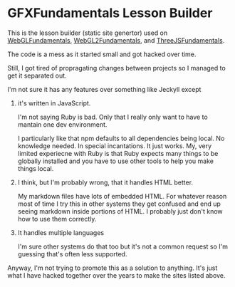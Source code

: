 # GFXFundamentals Lesson Builder

This is the lesson builder (static site genertor) used on
[WebGLFundamentals](https://webglfundamentals.org),
[WebGL2Fundamentals](https://webgl2fundamentals.org), and
[ThreeJSFundamentals](https://threejsfundamentals.org).

The code is a mess as it started small and got hacked over time.

Still, I got tired of propragating changes between projects so
I managed to get it separated out.

I'm not sure it has any features over something like Jeckyll except

1. it's written in JavaScript.

   I'm not saying Ruby is bad. Only that
I really only want to have to mantain one dev environment.

   I particularly like that npm defaults to all dependencies being local.
No knowledge needed. In special incantations. It just works.
My, very limited experiecne with
Ruby is that Ruby expects many things to be globally installed
and you have to use other tools to help you make things local.

2. I think, but I'm probably wrong, that it handles HTML better.

   My markdown files have lots of embedded HTML. For whatever
reason most of time I try this in other systems they get confused
and end up seeing markdown inside portions of HTML. I probably
just don't know how to use them correctly.

3. It handles multiple languages

   I'm sure other systems do that too but it's not a common request
so I'm guessing that's often less supported.

Anyway, I'm not trying to promote this as a solution to anything.
It's just what I have hacked together over the years to make
the sites listed above.


